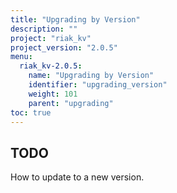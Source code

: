 ```yaml
---
title: "Upgrading by Version"
description: ""
project: "riak_kv"
project_version: "2.0.5"
menu:
  riak_kv-2.0.5:
    name: "Upgrading by Version"
    identifier: "upgrading_version"
    weight: 101
    parent: "upgrading"
toc: true
---
```


## TODO

How to update to a new version.
